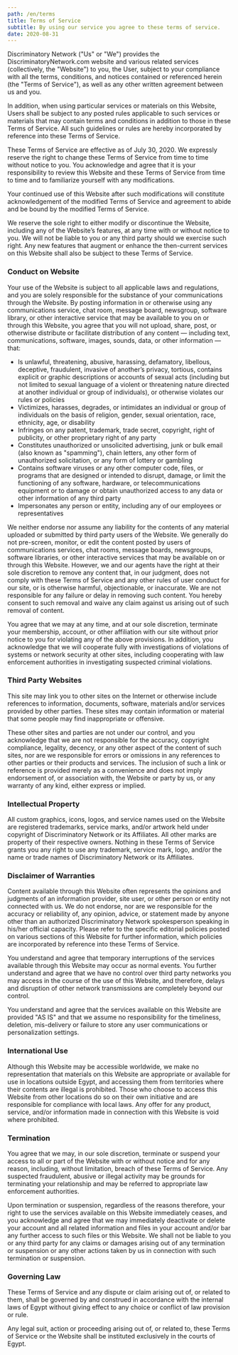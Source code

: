 ```yaml
---
path: /en/terms
title: Terms of Service
subtitle: By using our service you agree to these terms of service.
date: 2020-08-31
---
```



Discriminatory Network ("Us" or "We") provides the DiscriminatoryNetwork.com website and various related services (collectively, the "Website") to you, the User, subject to your compliance with all the terms, conditions, and notices contained or referenced herein (the "Terms of Service"), as well as any other written agreement between us and you.

In addition, when using particular services or materials on this Website, Users shall be subject to any posted rules applicable to such services or materials that may contain terms and conditions in addition to those in these Terms of Service. All such guidelines or rules are hereby incorporated by reference into these Terms of Service.

These Terms of Service are effective as of July 30, 2020. We expressly reserve the right to change these Terms of Service from time to time without notice to you. You acknowledge and agree that it is your responsibility to review this Website and these Terms of Service from time to time and to familiarize yourself with any modifications.

Your continued use of this Website after such modifications will constitute acknowledgement of the modified Terms of Service and agreement to abide and be bound by the modified Terms of Service.

We reserve the sole right to either modify or discontinue the Website, including any of the Website’s features, at any time with or without notice to you. We will not be liable to you or any third party should we exercise such right. Any new features that augment or enhance the then-current services on this Website shall also be subject to these Terms of Service.

### Conduct on Website

Your use of the Website is subject to all applicable laws and regulations, and you are solely responsible for the substance of your communications through the Website. By posting information in or otherwise using any communications service, chat room, message board, newsgroup, software library, or other interactive service that may be available to you on or through this Website, you agree that you will not upload, share, post, or otherwise distribute or facilitate distribution of any content — including text, communications, software, images, sounds, data, or other information — that:

- Is unlawful, threatening, abusive, harassing, defamatory, libellous, deceptive, fraudulent, invasive of another’s privacy, tortious, contains explicit or graphic descriptions or accounts of sexual acts (including but not limited to sexual language of a violent or threatening nature directed at another individual or group of individuals), or otherwise violates our rules or policies
- Victimizes, harasses, degrades, or intimidates an individual or group of individuals on the basis of religion, gender, sexual orientation, race, ethnicity, age, or disability
- Infringes on any patent, trademark, trade secret, copyright, right of publicity, or other proprietary right of any party
- Constitutes unauthorized or unsolicited advertising, junk or bulk email (also known as "spamming"), chain letters, any other form of unauthorized solicitation, or any form of lottery or gambling
- Contains software viruses or any other computer code, files, or programs that are designed or intended to disrupt, damage, or limit the functioning of any software, hardware, or telecommunications equipment or to damage or obtain unauthorized access to any data or other information of any third party
- Impersonates any person or entity, including any of our employees or representatives

We neither endorse nor assume any liability for the contents of any material uploaded or submitted by third party users of the Website. We generally do not pre-screen, monitor, or edit the content posted by users of communications services, chat rooms, message boards, newsgroups, software libraries, or other interactive services that may be available on or through this Website. However, we and our agents have the right at their sole discretion to remove any content that, in our judgment, does not comply with these Terms of Service and any other rules of user conduct for our site, or is otherwise harmful, objectionable, or inaccurate. We are not responsible for any failure or delay in removing such content. You hereby consent to such removal and waive any claim against us arising out of such removal of content.

You agree that we may at any time, and at our sole discretion, terminate your membership, account, or other affiliation with our site without prior notice to you for violating any of the above provisions. In addition, you acknowledge that we will cooperate fully with investigations of violations of systems or network security at other sites, including cooperating with law enforcement authorities in investigating suspected criminal violations.

### Third Party Websites

This site may link you to other sites on the Internet or otherwise include references to information, documents, software, materials and/or services provided by other parties. These sites may contain information or material that some people may find inappropriate or offensive.

These other sites and parties are not under our control, and you acknowledge that we are not responsible for the accuracy, copyright compliance, legality, decency, or any other aspect of the content of such sites, nor are we responsible for errors or omissions in any references to other parties or their products and services. The inclusion of such a link or reference is provided merely as a convenience and does not imply endorsement of, or association with, the Website or party by us, or any warranty of any kind, either express or implied.

### Intellectual Property

All custom graphics, icons, logos, and service names used on the Website are registered trademarks, service marks, and/or artwork held under copyright of Discriminatory Network or its Affiliates. All other marks are property of their respective owners. Nothing in these Terms of Service grants you any right to use any trademark, service mark, logo, and/or the name or trade names of Discriminatory Network or its Affiliates.

### Disclaimer of Warranties

Content available through this Website often represents the opinions and judgments of an information provider, site user, or other person or entity not connected with us. We do not endorse, nor are we responsible for the accuracy or reliability of, any opinion, advice, or statement made by anyone other than an authorized Discriminatory Network spokesperson speaking in his/her official capacity. Please refer to the specific editorial policies posted on various sections of this Website for further information, which policies are incorporated by reference into these Terms of Service.

You understand and agree that temporary interruptions of the services available through this Website may occur as normal events. You further understand and agree that we have no control over third party networks you may access in the course of the use of this Website, and therefore, delays and disruption of other network transmissions are completely beyond our control.

You understand and agree that the services available on this Website are provided "AS IS" and that we assume no responsibility for the timeliness, deletion, mis-delivery or failure to store any user communications or personalization settings.

### International Use

Although this Website may be accessible worldwide, we make no representation that materials on this Website are appropriate or available for use in locations outside Egypt, and accessing them from territories where their contents are illegal is prohibited. Those who choose to access this Website from other locations do so on their own initiative and are responsible for compliance with local laws. Any offer for any product, service, and/or information made in connection with this Website is void where prohibited.

### Termination

You agree that we may, in our sole discretion, terminate or suspend your access to all or part of the Website with or without notice and for any reason, including, without limitation, breach of these Terms of Service. Any suspected fraudulent, abusive or illegal activity may be grounds for terminating your relationship and may be referred to appropriate law enforcement authorities.

Upon termination or suspension, regardless of the reasons therefore, your right to use the services available on this Website immediately ceases, and you acknowledge and agree that we may immediately deactivate or delete your account and all related information and files in your account and/or bar any further access to such files or this Website. We shall not be liable to you or any third party for any claims or damages arising out of any termination or suspension or any other actions taken by us in connection with such termination or suspension.

### Governing Law

These Terms of Service and any dispute or claim arising out of, or related to them, shall be governed by and construed in accordance with the internal laws of Egypt without giving effect to any choice or conflict of law provision or rule.

Any legal suit, action or proceeding arising out of, or related to, these Terms of Service or the Website shall be instituted exclusively in the courts of Egypt.